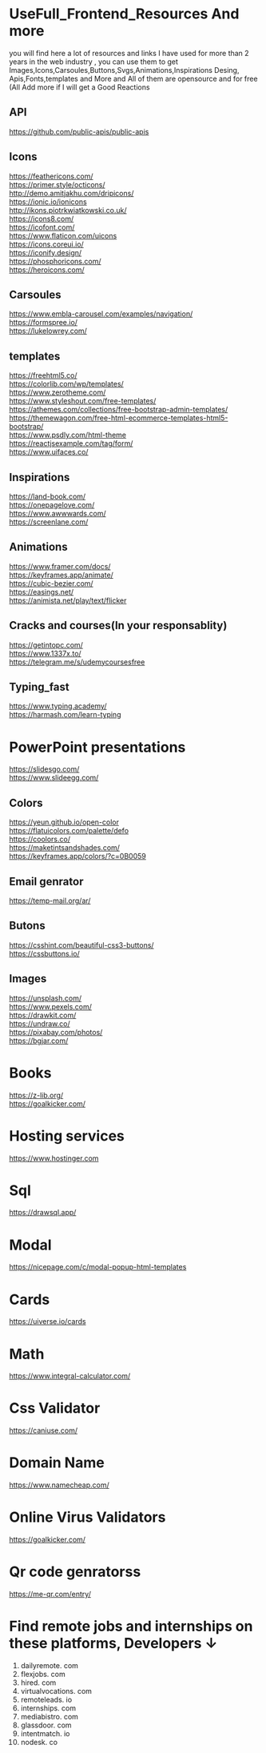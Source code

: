 # UseFull_Frontend_Resources And more 
you will find here a lot of resources and links I have used for more than 2 years in the web industry , you can use them to get Images,Icons,Carsoules,Buttons,Svgs,Animations,Inspirations Desing, Apis,Fonts,templates and More and All of them are opensource and for free
(All Add more if I will get a Good Reactions

 ## API
 https://github.com/public-apis/public-apis
 </br>
 ## Icons
 https://feathericons.com/
  </br>
 https://primer.style/octicons/
  </br>
 http://demo.amitjakhu.com/dripicons/
  </br>
 https://ionic.io/ionicons
   </br>
 http://ikons.piotrkwiatkowski.co.uk/
   </br>
 https://icons8.com/
   </br>
 https://icofont.com/
   </br>
 https://www.flaticon.com/uicons
   </br>
 https://icons.coreui.io/
   </br>
 https://iconify.design/
   </br>
 https://phosphoricons.com/
   </br>
 https://heroicons.com/
   </br>
 ## Carsoules
 https://www.embla-carousel.com/examples/navigation/
   </br>
 https://formspree.io/
   </br>
 https://lukelowrey.com/
   </br>
 ## templates 
 https://freehtml5.co/
   </br>
 https://colorlib.com/wp/templates/
   </br>
 https://www.zerotheme.com/
   </br>
 https://www.styleshout.com/free-templates/
   </br>
 https://athemes.com/collections/free-bootstrap-admin-templates/
   </br>
 https://themewagon.com/free-html-ecommerce-templates-html5-bootstrap/
   </br>
 https://www.psdly.com/html-theme
   </br>
 https://reactjsexample.com/tag/form/
   </br>
 https://www.uifaces.co/
   </br>
 
 ## Inspirations
 https://land-book.com/
   </br>
 https://onepagelove.com/
   </br>
 https://www.awwwards.com/
   </br>
 https://screenlane.com/
   </br>
 ## Animations 
 https://www.framer.com/docs/
   </br>
 https://keyframes.app/animate/
   </br>
 https://cubic-bezier.com/
   </br>
 https://easings.net/
   </br>
 https://animista.net/play/text/flicker
   </br>
 
 ## Cracks and courses(In your responsablity)
 
 https://getintopc.com/
   </br>
 https://www.1337x.to/
   </br>
 https://telegram.me/s/udemycoursesfree
   </br>
 
 ## Typing_fast 
 https://www.typing.academy/
   </br>
 https://harmash.com/learn-typing
   </br>
 # PowerPoint presentations
 https://slidesgo.com/
   </br>
 https://www.slideegg.com/
   </br>
 ## Colors
 https://yeun.github.io/open-color
   </br>
 https://flatuicolors.com/palette/defo
   </br>
 https://coolors.co/
   </br>
 https://maketintsandshades.com/
   </br>
 https://keyframes.app/colors/?c=0B0059
   </br>
 ## Email genrator
 https://temp-mail.org/ar/
 
 ## Butons
 https://csshint.com/beautiful-css3-buttons/
   </br>
 https://cssbuttons.io/
 
 ## Images
 https://unsplash.com/
   </br>
 https://www.pexels.com/
   </br>
 https://drawkit.com/
   </br>
 https://undraw.co/
   </br>
 https://pixabay.com/photos/
   </br>
 https://bgjar.com/
  </br>
 # Books 
 https://z-lib.org/
   </br>
 https://goalkicker.com/
   </br>
 # Hosting services
 https://www.hostinger.com
  </br>
  
 # Sql
 https://drawsql.app/
    </br>
 # Modal 
 https://nicepage.com/c/modal-popup-html-templates
   </br>
 # Cards
 https://uiverse.io/cards
   </br>
 # Math
 https://www.integral-calculator.com/
   </br>
 # Css Validator
 https://caniuse.com/
   </br>
 # Domain Name
 https://www.namecheap.com/
   </br>
 # Online Virus Validators
  https://goalkicker.com/
   </br>
 # Qr code genratorss
 https://me-qr.com/entry/
   </br>
  
# Find remote jobs and internships on these platforms, Developers ↓

1. dailyremote. com
2. flexjobs. com
3. hired. com
4. virtualvocations. com
5. remoteleads. io
6. internships. com
7. mediabistro. com
8. glassdoor. com
9. intentmatch. io
10. nodesk. co
